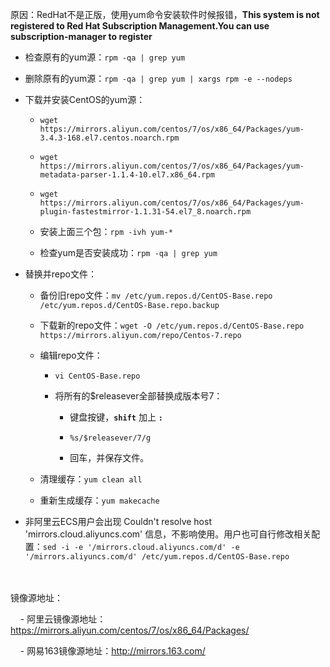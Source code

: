 原因：RedHat不是正版，使用yum命令安装软件时候报错，**This system is not registered to Red Hat Subscription Management.You can use subscription-manager to register**

- 检查原有的yum源：`rpm -qa | grep yum`
  
- 删除原有的yum源：`rpm -qa | grep yum | xargs rpm -e --nodeps`
  
- 下载并安装CentOS的yum源：
  
  - `wget https://mirrors.aliyun.com/centos/7/os/x86_64/Packages/yum-3.4.3-168.el7.centos.noarch.rpm`
    
  - `wget https://mirrors.aliyun.com/centos/7/os/x86_64/Packages/yum-metadata-parser-1.1.4-10.el7.x86_64.rpm`
    
  - `wget https://mirrors.aliyun.com/centos/7/os/x86_64/Packages/yum-plugin-fastestmirror-1.1.31-54.el7_8.noarch.rpm`
    
  - 安装上面三个包：`rpm -ivh yum-*`
    
  - 检查yum是否安装成功：`rpm -qa | grep yum`
    
- 替换并repo文件：
  
  - 备份旧repo文件：`mv /etc/yum.repos.d/CentOS-Base.repo /etc/yum.repos.d/CentOS-Base.repo.backup`
    
  - 下载新的repo文件：`wget -O /etc/yum.repos.d/CentOS-Base.repo https://mirrors.aliyun.com/repo/Centos-7.repo`
    
  - 编辑repo文件：
    
    - `vi CentOS-Base.repo`
      
    - 将所有的$releasever全部替换成版本号7：
      
      - 键盘按键，**`shift`** 加上 **`:`**
        
      - `%s/$releasever/7/g`
        
      - 回车，并保存文件。
        
  - 清理缓存：`yum clean all`
    
  - 重新生成缓存：`yum makecache`
    
- 非阿里云ECS用户会出现 Couldn't resolve host 'mirrors.cloud.aliyuncs.com' 信息，不影响使用。用户也可自行修改相关配置：`sed -i -e '/mirrors.cloud.aliyuncs.com/d' -e '/mirrors.aliyuncs.com/d' /etc/yum.repos.d/CentOS-Base.repo`
  
<br/><br/>
镜像源地址：

    - 阿里云镜像源地址：https://mirrors.aliyun.com/centos/7/os/x86_64/Packages/

    - 网易163镜像源地址：http://mirrors.163.com/
